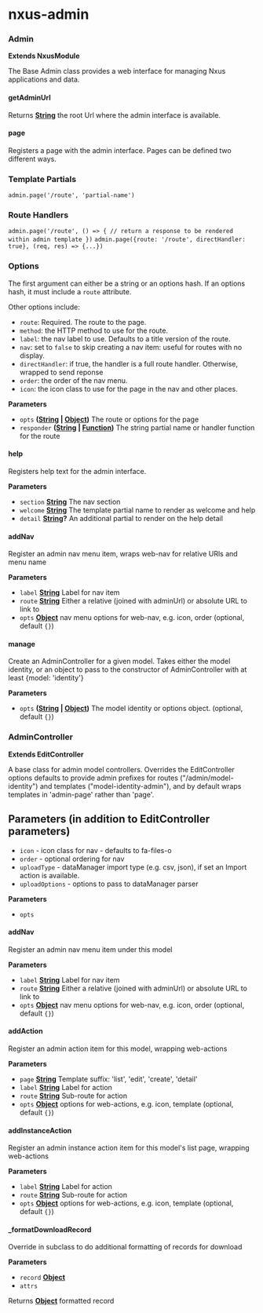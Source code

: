 # nxus-admin

<!-- Generated by documentation.js. Update this documentation by updating the source code. -->

### Admin

**Extends NxusModule**

The Base Admin class provides a web interface for managing Nxus applications and data.

#### getAdminUrl

Returns **[String](https://developer.mozilla.org/en-US/docs/Web/JavaScript/Reference/Global_Objects/String)** the root Url where the admin interface is available.

#### page

Registers a page with the admin interface.  Pages can be defined two different ways.

### Template Partials

`admin.page('/route', 'partial-name')`

### Route Handlers

`admin.page('/route', () => { // return a response to be rendered within admin template })`
`admin.page({route: '/route', directHandler: true}, (req, res) => {...})`

### Options

The first argument can either be a string or an options hash.  If an options hash, it
must include a `route` attribute.

Other options include:

-   `route`: Required. The route to the page.
-   `method`: the HTTP method to use for the route.
-   `label`: the nav label to use. Defaults to a title version of the route.
-   `nav`: set to `false` to skip creating a nav item: useful for routes with no display.
-   `directHandler`: if true, the handler is a full route handler. Otherwise, wrapped to send reponse
-   `order`: the order of the nav menu.
-   `icon`: the icon class to use for the page in the nav and other places.

**Parameters**

-   `opts` **([String](https://developer.mozilla.org/en-US/docs/Web/JavaScript/Reference/Global_Objects/String) \| [Object](https://developer.mozilla.org/en-US/docs/Web/JavaScript/Reference/Global_Objects/Object))** The route or options for the page
-   `responder` **([String](https://developer.mozilla.org/en-US/docs/Web/JavaScript/Reference/Global_Objects/String) \| [Function](https://developer.mozilla.org/en-US/docs/Web/JavaScript/Reference/Statements/function))** The string partial name or handler function for the route

#### help

Registers help text for the admin interface.

**Parameters**

-   `section` **[String](https://developer.mozilla.org/en-US/docs/Web/JavaScript/Reference/Global_Objects/String)** The nav section
-   `welcome` **[String](https://developer.mozilla.org/en-US/docs/Web/JavaScript/Reference/Global_Objects/String)** The template partial name to render as welcome and help
-   `detail` **[String](https://developer.mozilla.org/en-US/docs/Web/JavaScript/Reference/Global_Objects/String)?** An additional partial to render on the help detail

#### addNav

Register an admin nav menu item, wraps web-nav for relative URls and menu name

**Parameters**

-   `label` **[String](https://developer.mozilla.org/en-US/docs/Web/JavaScript/Reference/Global_Objects/String)** Label for nav item
-   `route` **[String](https://developer.mozilla.org/en-US/docs/Web/JavaScript/Reference/Global_Objects/String)** Either a relative (joined with adminUrl) or absolute URL to link to
-   `opts` **[Object](https://developer.mozilla.org/en-US/docs/Web/JavaScript/Reference/Global_Objects/Object)** nav menu options for web-nav, e.g. icon, order (optional, default `{}`)

#### manage

Create an AdminController for a given model. Takes either the model identity, or an
 object to pass to the constructor of AdminController with at least {model: 'identity'}

**Parameters**

-   `opts` **([String](https://developer.mozilla.org/en-US/docs/Web/JavaScript/Reference/Global_Objects/String) \| [Object](https://developer.mozilla.org/en-US/docs/Web/JavaScript/Reference/Global_Objects/Object))** The model identity or options object. (optional, default `{}`)

### AdminController

**Extends EditController**

A base class for admin model controllers. Overrides the EditController options defaults
to provide admin prefixes for routes ("/admin/model-identity") and templates ("model-identity-admin"), and by default wraps templates in 'admin-page' rather than 'page'.

## Parameters (in addition to EditController parameters)

-   `icon` - icon class for nav - defaults to fa-files-o
-   `order` - optional ordering for nav
-   `uploadType` - dataManager import type (e.g. csv, json), if set an Import action is available.
-   `uploadOptions` - options to pass to dataManager parser

**Parameters**

-   `opts`  

#### addNav

Register an admin nav menu item under this model

**Parameters**

-   `label` **[String](https://developer.mozilla.org/en-US/docs/Web/JavaScript/Reference/Global_Objects/String)** Label for nav item
-   `route` **[String](https://developer.mozilla.org/en-US/docs/Web/JavaScript/Reference/Global_Objects/String)** Either a relative (joined with adminUrl) or absolute URL to link to
-   `opts` **[Object](https://developer.mozilla.org/en-US/docs/Web/JavaScript/Reference/Global_Objects/Object)** nav menu options for web-nav, e.g. icon, order (optional, default `{}`)

#### addAction

Register an admin action item for this model, wrapping web-actions

**Parameters**

-   `page` **[String](https://developer.mozilla.org/en-US/docs/Web/JavaScript/Reference/Global_Objects/String)** Template suffix: 'list', 'edit', 'create', 'detail'
-   `label` **[String](https://developer.mozilla.org/en-US/docs/Web/JavaScript/Reference/Global_Objects/String)** Label for action
-   `route` **[String](https://developer.mozilla.org/en-US/docs/Web/JavaScript/Reference/Global_Objects/String)** Sub-route for action
-   `opts` **[Object](https://developer.mozilla.org/en-US/docs/Web/JavaScript/Reference/Global_Objects/Object)** options for web-actions, e.g. icon, template (optional, default `{}`)

#### addInstanceAction

Register an admin instance action item for this model's list page, wrapping web-actions

**Parameters**

-   `label` **[String](https://developer.mozilla.org/en-US/docs/Web/JavaScript/Reference/Global_Objects/String)** Label for action
-   `route` **[String](https://developer.mozilla.org/en-US/docs/Web/JavaScript/Reference/Global_Objects/String)** Sub-route for action
-   `opts` **[Object](https://developer.mozilla.org/en-US/docs/Web/JavaScript/Reference/Global_Objects/Object)** options for web-actions, e.g. icon, template (optional, default `{}`)

#### \_formatDownloadRecord

Override in subclass to do additional formatting of records for download

**Parameters**

-   `record` **[Object](https://developer.mozilla.org/en-US/docs/Web/JavaScript/Reference/Global_Objects/Object)** 
-   `attrs`  

Returns **[Object](https://developer.mozilla.org/en-US/docs/Web/JavaScript/Reference/Global_Objects/Object)** formatted record
